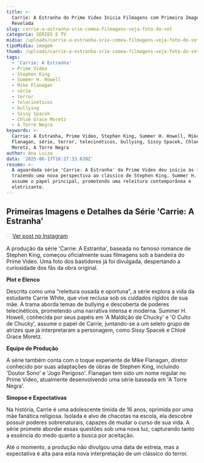 ```yaml
---
title: >-
  Carrie: A Estranha do Prime Video Inicia Filmagens com Primeira Imagem
  Revelada
slug: carrie-a-estranha-srie-comea-filmagens-veja-foto-do-set
categoria: SÉRIES E TV
midia: /uploads/carrie-a-estranha-srie-comea-filmagens-veja-foto-do-set-thumb.png
tipoMidia: imagem
thumb: /uploads/carrie-a-estranha-srie-comea-filmagens-veja-foto-do-set-thumb.png
tags:
  - 'Carrie: A Estranha'
  - Prime Video
  - Stephen King
  - Summer H. Howell
  - Mike Flanagan
  - série
  - terror
  - telecinéticos
  - bullying
  - Sissy Spacek
  - Chloë Grace Moretz
  - A Torre Negra
keywords: >-
  Carrie: A Estranha, Prime Video, Stephen King, Summer H. Howell, Mike
  Flanagan, série, terror, telecinéticos, bullying, Sissy Spacek, Chloë Grace
  Moretz, A Torre Negra
author: Ana Luiza
data: '2025-06-17T16:27:33.620Z'
resumo: >-
  A aguardada série 'Carrie: A Estranha' do Prime Video deu início às filmagens,
  trazendo uma nova perspectiva ao clássico de Stephen King. Summer H. Howell
  assume o papel principal, prometendo uma releitura contemporânea e
  eletrizante.
---
```


## Primeiras Imagens e Detalhes da Série 'Carrie: A Estranha'

<blockquote class="instagram-media" data-instgrm-permalink="https://www.instagram.com/p/DK-v6BiPFH1/" data-instgrm-version="14" style="width:100%; max-width:540px; margin:1rem auto;"><a href="https://www.instagram.com/p/DK-v6BiPFH1/">Ver post no Instagram</a></blockquote>

A produção da série 'Carrie: A Estranha', baseada no famoso romance de Stephen King, começou oficialmente suas filmagens sob a bandeira do Prime Video. Uma foto dos bastidores já foi divulgada, despertando a curiosidade dos fãs da obra original.

**Plot e Elenco**

Descrita como uma "releitura ousada e oportuna", a série explora a vida da estudante Carrie White, que vive reclusa sob os cuidados rígidos de sua mãe. A trama aborda temas de bullying e descoberta de poderes telecinéticos, prometendo uma narrativa intensa e moderna. Summer H. Howell, conhecida por seus papéis em 'A Maldição de Chucky' e 'O Culto de Chucky', assume o papel de Carrie, juntando-se a um seleto grupo de atrizes que já interpretaram a personagem, como Sissy Spacek e Chloë Grace Moretz.

**Equipe de Produção**

A série também conta com o toque experiente de Mike Flanagan, diretor conhecido por suas adaptações de obras de Stephen King, incluindo 'Doutor Sono' e 'Jogo Perigoso'. Flanagan tem sido um nome regular no Prime Video, atualmente desenvolvendo uma série baseada em 'A Torre Negra'.

**Sinopse e Expectativas**

Na história, Carrie é uma adolescente tímida de 16 anos, oprimida por uma mãe fanática religiosa. Isolada e alvo de chacotas na escola, ela descobre possuir poderes sobrenaturais, capazes de mudar o curso de sua vida. A série promete abordar essas questões sob uma nova luz, capturando tanto a essência do medo quanto a busca por aceitação.

Até o momento, a produção não divulgou uma data de estreia, mas a expectativa é alta para esta nova interpretação de um clássico do terror.

